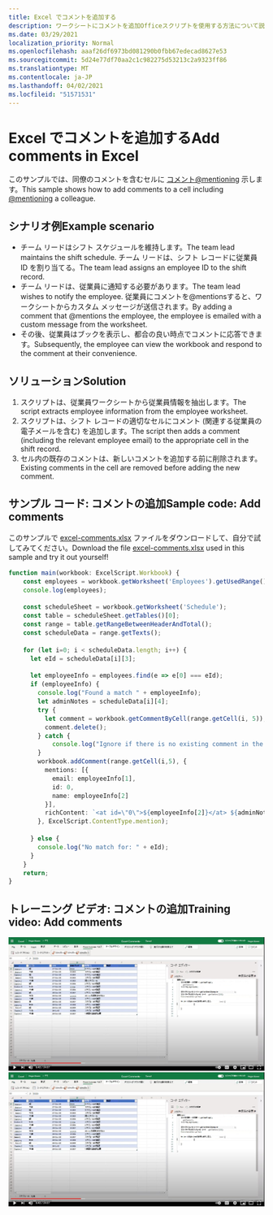 ```yaml
---
title: Excel でコメントを追加する
description: ワークシートにコメントを追加Officeスクリプトを使用する方法について説明します。
ms.date: 03/29/2021
localization_priority: Normal
ms.openlocfilehash: aaaf26df6973bd081290b0fbb67edecad8627e53
ms.sourcegitcommit: 5d24e77df70aa2c1c982275d53213c2a9323ff86
ms.translationtype: MT
ms.contentlocale: ja-JP
ms.lasthandoff: 04/02/2021
ms.locfileid: "51571531"
---
```

# <a name="add-comments-in-excel"></a><span data-ttu-id="8d382-103">Excel でコメントを追加する</span><span class="sxs-lookup"><span data-stu-id="8d382-103">Add comments in Excel</span></span>

<span data-ttu-id="8d382-104">このサンプルでは、同僚のコメントを含むセルに [コメント@mentioning](https://support.microsoft.com/office/90701709-5dc1-41c7-aa48-b01d4a46e8c7) 示します。</span><span class="sxs-lookup"><span data-stu-id="8d382-104">This sample shows how to add comments to a cell including [@mentioning](https://support.microsoft.com/office/90701709-5dc1-41c7-aa48-b01d4a46e8c7) a colleague.</span></span>

## <a name="example-scenario"></a><span data-ttu-id="8d382-105">シナリオ例</span><span class="sxs-lookup"><span data-stu-id="8d382-105">Example scenario</span></span>

* <span data-ttu-id="8d382-106">チーム リードはシフト スケジュールを維持します。</span><span class="sxs-lookup"><span data-stu-id="8d382-106">The team lead maintains the shift schedule.</span></span> <span data-ttu-id="8d382-107">チーム リードは、シフト レコードに従業員 ID を割り当てる。</span><span class="sxs-lookup"><span data-stu-id="8d382-107">The team lead assigns an employee ID to the shift record.</span></span>
* <span data-ttu-id="8d382-108">チーム リードは、従業員に通知する必要があります。</span><span class="sxs-lookup"><span data-stu-id="8d382-108">The team lead wishes to notify the employee.</span></span> <span data-ttu-id="8d382-109">従業員にコメントを@mentionsすると、ワークシートからカスタム メッセージが送信されます。</span><span class="sxs-lookup"><span data-stu-id="8d382-109">By adding a comment that @mentions the employee, the employee is emailed with a custom message from the worksheet.</span></span>
* <span data-ttu-id="8d382-110">その後、従業員はブックを表示し、都合の良い時点でコメントに応答できます。</span><span class="sxs-lookup"><span data-stu-id="8d382-110">Subsequently, the employee can view the workbook and respond to the comment at their convenience.</span></span>

## <a name="solution"></a><span data-ttu-id="8d382-111">ソリューション</span><span class="sxs-lookup"><span data-stu-id="8d382-111">Solution</span></span>

1. <span data-ttu-id="8d382-112">スクリプトは、従業員ワークシートから従業員情報を抽出します。</span><span class="sxs-lookup"><span data-stu-id="8d382-112">The script extracts employee information from the employee worksheet.</span></span>
1. <span data-ttu-id="8d382-113">スクリプトは、シフト レコードの適切なセルにコメント (関連する従業員の電子メールを含む) を追加します。</span><span class="sxs-lookup"><span data-stu-id="8d382-113">The script then adds a comment (including the relevant employee email) to the appropriate cell in the shift record.</span></span>
1. <span data-ttu-id="8d382-114">セル内の既存のコメントは、新しいコメントを追加する前に削除されます。</span><span class="sxs-lookup"><span data-stu-id="8d382-114">Existing comments in the cell are removed before adding the new comment.</span></span>

## <a name="sample-code-add-comments"></a><span data-ttu-id="8d382-115">サンプル コード: コメントの追加</span><span class="sxs-lookup"><span data-stu-id="8d382-115">Sample code: Add comments</span></span>

<span data-ttu-id="8d382-116">このサンプルで <a href="excel-comments.xlsx">excel-comments.xlsx</a> ファイルをダウンロードして、自分で試してみてください。</span><span class="sxs-lookup"><span data-stu-id="8d382-116">Download the file <a href="excel-comments.xlsx">excel-comments.xlsx</a> used in this sample and try it out yourself!</span></span>

```TypeScript
function main(workbook: ExcelScript.Workbook) {
    const employees = workbook.getWorksheet('Employees').getUsedRange().getTexts();
    console.log(employees); 

    const scheduleSheet = workbook.getWorksheet('Schedule');
    const table = scheduleSheet.getTables()[0];
    const range = table.getRangeBetweenHeaderAndTotal();
    const scheduleData = range.getTexts();

    for (let i=0; i < scheduleData.length; i++) {
      let eId = scheduleData[i][3];

      let employeeInfo = employees.find(e => e[0] === eId);
      if (employeeInfo) {
        console.log("Found a match " + employeeInfo);
        let adminNotes = scheduleData[i][4];
        try { 
          let comment = workbook.getCommentByCell(range.getCell(i, 5));
          comment.delete();
        } catch {
            console.log("Ignore if there is no existing comment in the cell");
        }
        workbook.addComment(range.getCell(i,5), {
          mentions: [{
            email: employeeInfo[1],
            id: 0,
            name: employeeInfo[2]
          }],
          richContent: `<at id=\"0\">${employeeInfo[2]}</at> ${adminNotes}`
        }, ExcelScript.ContentType.mention);        
        
      } else {
        console.log("No match for: " + eId);
      }
    }
    return;
}
```

## <a name="training-video-add-comments"></a><span data-ttu-id="8d382-117">トレーニング ビデオ: コメントの追加</span><span class="sxs-lookup"><span data-stu-id="8d382-117">Training video: Add comments</span></span>

<span data-ttu-id="8d382-118">[![Excel ファイルにコメントを追加する方法について詳しいビデオを見る](../../images/comments-vid.jpg)](https://youtu.be/CpR78nkaOFw "Excel ファイルにコメントを追加する方法に関するステップバイステップのビデオ")</span><span class="sxs-lookup"><span data-stu-id="8d382-118">[![Watch step-by-step video on how to add comments in an Excel file](../../images/comments-vid.jpg)](https://youtu.be/CpR78nkaOFw "Step-by-step video on how to add comments in an Excel file")</span></span>
